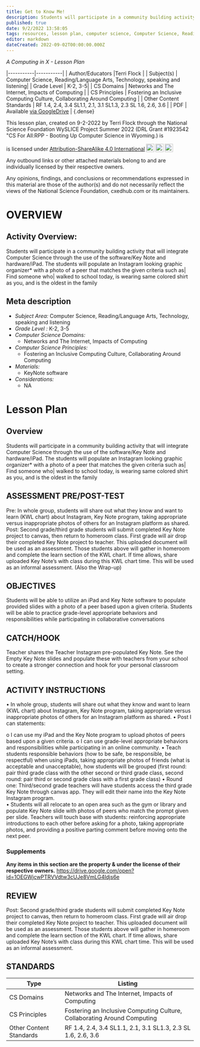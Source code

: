 ```yaml
---
title: Get to Know Me!
description: Students will participate in a community building activity that will integrate Computer Science through the use of the software/Key Note and hardware/iPad. The students will populate an Instagram looking graphic organizer* with a photo of a peer that matches the given criteria such as| Find someone who| walked to school today, is wearing same colored shirt as you, and is the oldest in the family
published: true
date: 9/2/2022 13:58:05
tags: resources, lesson plan, computer science, Computer Science, Reading/Language Arts, Technology, speaking and listening 
editor: markdown
dateCreated: 2022-09-02T00:00:00.000Z
---
```

*A Computing in X - Lesson Plan*

|-----------|-----------|
| Author/Educators |Terri Flock |
| Subject(s) | Computer Science, Reading/Language Arts, Technology, speaking and listening|
| Grade Level | K-2, 3-5|
| CS Domains | Networks and The Internet, Impacts of Computing |
| CS Principles | Fostering an Inclusive Computing Culture, Collaborating Around Computing |
| Other Content Standards | RF 1.4, 2.4, 3.4 SL1.1, 2.1, 3.1 SL1.3, 2.3 SL 1.6, 2.6, 3.6 | 
| PDF | Available [via GoogleDrive]() |
{.dense}






This lesson plan, created on 9-2-2022 by Terri Flock through the National Science Foundation WySLICE Project Summer 2022 (DRL Grant #1923542 "CS For All:RPP - Booting Up Computer Science in Wyoming.) is  <p xmlns:cc="http://creativecommons.org/ns#" >  is licensed under <a href="http://creativecommons.org/licenses/by-sa/4.0/?ref=chooser-v1" target="_blank" rel="license noopener noreferrer" style="display:inline-block;">Attribution-ShareAlike 4.0 International<img style="height:22px!important;margin-left:3px;vertical-align:text-bottom;" src="https://mirrors.creativecommons.org/presskit/icons/cc.svg?ref=chooser-v1"><img style="height:22px!important;margin-left:3px;vertical-align:text-bottom;" src="https://mirrors.creativecommons.org/presskit/icons/by.svg?ref=chooser-v1"><img style="height:22px!important;margin-left:3px;vertical-align:text-bottom;" src="https://mirrors.creativecommons.org/presskit/icons/sa.svg?ref=chooser-v1"></a></p>


Any outbound links or other attached materials belong to and are individually licensed by their respective owners. 


Any opinions, findings, and conclusions or recommendations expressed in this material are those of the author(s) and do not necessarily reflect the views of the National Science Foundation, cxedhub.com or its maintainers.


# OVERVIEW
## Activity Overview:  
Students will participate in a community building activity that will integrate Computer Science through the use of the software/Key Note and hardware/iPad. The students will populate an Instagram looking graphic organizer* with a photo of a peer that matches the given criteria such as| Find someone who| walked to school today, is wearing same colored shirt as you, and is the oldest in the family
## Meta description
+ *Subject Area:* Computer Science, Reading/Language Arts, Technology, speaking and listening 
+ *Grade Level :* K-2, 3-5 
+ *Computer Science Domains:*
   + Networks and The Internet, Impacts of Computing
+ *Computer Science Principles:*
   + Fostering an Inclusive Computing Culture, Collaborating Around Computing
+ *Materials:* 
   + KeyNote software
+ *Considerations:*
   + NA


# Lesson Plan
## Overview
Students will participate in a community building activity that will integrate Computer Science through the use of the software/Key Note and hardware/iPad. The students will populate an Instagram looking graphic organizer* with a photo of a peer that matches the given criteria such as| Find someone who| walked to school today, is wearing same colored shirt as you, and is the oldest in the family
## ASSESSMENT PRE/POST-TEST
Pre: In whole group, students will share out what they know and want to learn (KWL chart) about Instagram, Key Note program, taking appropriate versus inappropriate photos of others for an Instagram platform as shared.
Post: Second grade/third grade students will submit completed Key Note project to canvas, then return to homeroom class. First grade will air drop their completed Key Note project to teacher.  This uploaded document will be used as an assessment.
Those students above will gather in homeroom and complete the learn section of the KWL chart.  If time allows, share uploaded Key Note’s with class during this KWL chart time. This will be used as an informal assessment.  (Also the Wrap-up)
## OBJECTIVES
Students will be able to utilize an iPad and Key Note software to populate provided slides with a photo of a peer based upon a given criteria.  Students will be able to practice grade-level appropriate behaviors and responsibilities while participating in collaborative conversations


## CATCH/HOOK
Teacher shares the Teacher Instagram pre-populated Key Note.  See the Empty Key Note slides and populate these with teachers from your school to create a stronger connection and hook for your personal classroom setting.


## ACTIVITY INSTRUCTIONS
•        In whole group, students will share out what they know and want to learn (KWL chart) about Instagram, Key Note program, taking appropriate versus inappropriate photos of others for an Instagram platform as shared.
•        Post I can statements:


o        I can use my iPad and the Key Note program to upload photos of peers based upon a given criteria.
o        I can use grade-level appropriate behaviors and responsibilities while participating in an online community.
•        Teach students responsible behaviors (how to be safe, be responsible, be respectful) when using iPads, taking appropriate photos of friends (what is acceptable and unacceptable), how students will be grouped (first round: pair third grade class with the other second or third grade class, second round: pair third or second grade class with a first grade class)
•        Round one: Third/second grade teachers will have students access the third grade Key Note through canvas app.  They will edit their name into the Key Note Instagram program.  
•        Students will all relocate to an open area such as the gym or library and populate Key Note slide with photos of peers who match the prompt given per slide.  Teachers will touch base with students: reinforcing appropriate introductions to each other before asking for a photo, taking appropriate photos, and providing a positive parting comment before moving onto the next peer.


### Supplements
**Any items in this section are the property & under the license of their respective owners.**
https://drive.google.com/open?id=1OEGWjcwPTRVVdtw3cUJe8VmLG4Idjs6e




## REVIEW
Post: Second grade/third grade students will submit completed Key Note project to canvas, then return to homeroom class. First grade will air drop their completed Key Note project to teacher.  This uploaded document will be used as an assessment.
Those students above will gather in homeroom and complete the learn section of the KWL chart.  If time allows, share uploaded Key Note’s with class during this KWL chart time. This will be used as an informal assessment.
## STANDARDS        
| Type | Listing | 
|-----------|-----------|
| CS Domains  | Networks and The Internet, Impacts of Computing|
| CS Principles   | Fostering an Inclusive Computing Culture, Collaborating Around Computing|
| Other Content Standards | RF 1.4, 2.4, 3.4 SL1.1, 2.1, 3.1 SL1.3, 2.3 SL 1.6, 2.6, 3.6  |